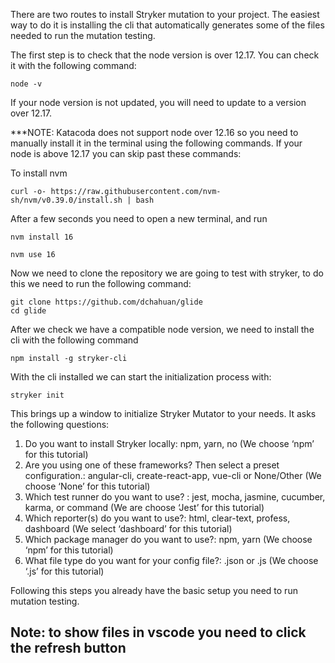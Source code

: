 There are two routes to install Stryker mutation to your project. The easiest way to do it is installing the cli that automatically generates some of the files needed to run the mutation testing. 

The first step is to check that the node version is over 12.17. You can check it with the following command:

    node -v

If your node version is not updated, you will need to update to a version over 12.17.

***NOTE: Katacoda does not support node over 12.16 so you need to manually install it in the terminal using the following commands. If your node is above 12.17 you can skip past these commands:

To install nvm

	curl -o- https://raw.githubusercontent.com/nvm-sh/nvm/v0.39.0/install.sh | bash
After a few seconds you need to open a new terminal, and run

	nvm install 16

    nvm use 16 

Now we need to clone the repository we are going to test with stryker, to do this we need to run the following command:

    git clone https://github.com/dchahuan/glide
    cd glide




After we check we have a compatible node version, we need to install the cli with the following command

    npm install -g stryker-cli

With the cli installed we can start the initialization process with:

    stryker init


This brings up a window to initialize Stryker Mutator to your needs. It asks the following questions:

<ol>
  <li>
    Do you want to install Stryker locally: npm, yarn, no (We choose ‘npm’ for this tutorial)
  </li>
  <li>
    Are you using one of these frameworks? Then select a preset configuration.: angular-cli, create-react-app, vue-cli or None/Other (We choose ‘None’ for this tutorial)
  </li>
  <li>
    Which test runner do you want to use? : jest, mocha, jasmine, cucumber, karma, or command (We are choose ‘Jest’ for this tutorial)
  </li>
  <li>
    Which reporter(s) do you want to use?: html, clear-text, profess, dashboard (We select ‘dashboard’ for this tutorial)
  </li>
  <li>
    Which package manager do you want to use?: npm, yarn (We choose ‘npm’ for this tutorial)
  </li>
  <li>
    What file type do you want for your config file?: .json or .js (We choose ‘.js’ for this tutorial)
  </li>

</ol>  

Following this steps you already have the basic setup you need to run mutation testing.

## Note: to show files in vscode you need to click the refresh button
